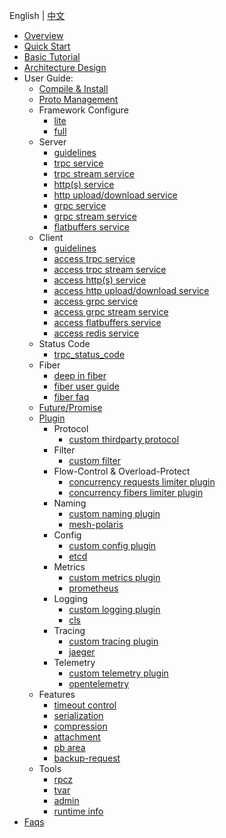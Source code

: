 English | [中文](README.zh_CN.md)

* [Overview](./en/overview.md)
* [Quick Start](./en/quick_start.md)
* [Basic Tutorial](./en/basic_tutorial.md)
* [Architecture Design](./en/architecture_design.md)
* User Guide:
  * [Compile & Install](./en/setup_env.md)
  * [Proto Management](./en/proto_management.md)
  * Framework Configure
    * [lite](./en/framework_config_lite.md)
    * [full](./en/framework_config_full.md)
  * Server
    * [guidelines](./en/server_guide.md)
    * [trpc service](./en/server_guide.md)
    * [trpc stream service](./en/trpc_protocol_streaming_service.md)
    * [http(s) service](./en/http_protocol_service.md)
    * [http upload/download service](./en/http_protocol_upload_download_service.md)
    * [grpc service](./en/grpc_protocol_service.md)
    * [grpc stream service](./en/grpc_protocol_streaming_service.md)
    * [flatbuffers service](./en/flatbuffers_protocol_service.md)
  * Client
    * [guidelines](./en/client_guide.md)
    * [access trpc service](./en/client_guide.md)
    * [access trpc stream service](./en/trpc_protocol_streaming_client.md)
    * [access http(s) service](./en/http_protocol_client.md)
    * [access http upload/download service](./en/http_protocol_upload_download_client.md)
    * [access grpc service](./en/grpc_protocol_client.md)
    * [access grpc stream service](./en/grpc_protocol_streaming_service.md)
    * [access flatbuffers service](./en/flatbuffers_protocol_client.md)
    * [access redis service](./en/redis_client_guide.md)
  * Status Code
    * [trpc_status_code](./en/trpc_status_code.md)
  * Fiber
    * [deep in fiber](./en/fiber.md)
    * [fiber user guide](./en/fiber_user_guide.md)
    * [fiber faq](./en/fiber_faq.md)
  * [Future/Promise](./en/future_promise_guide.md)
  * [Plugin](./en/plugin_management.md)
    * Protocol
      * [custom thirdparty protocol](./en/custom_protocol.md)
    * Filter
      * [custom filter](./en/filter.md)
    * Flow-Control & Overload-Protect
      * [concurrency requests limiter plugin](./en/overload_control_concurrency_limiter.md)
      * [concurrency fibers limiter plugin](./en/overload_control_filter_limiter.md)
    * Naming
      * [custom naming plugin](./en/custom_naming.md)
      * [mesh-polaris](https://github.com/trpc-ecosystem/cpp-naming-polarismesh/blob/main/README.md)
    * Config
      * [custom config plugin](./en/custom_config.md)
      * [etcd](https://github.com/trpc-ecosystem/cpp-config-etcd/blob/main/README.md)
    * Metrics
      * [custom metrics plugin](./en/custom_metrics.md)
      * [prometheus](./en/prometheus_metrics.md)
    * Logging
      * [custom logging plugin](./en/custom_logging.md)
      * [cls](https://github.com/trpc-ecosystem/cpp-logging-cls/blob/main/README.md)
    * Tracing
      * [custom tracing plugin](./en/custom_tracing.md)
      * [jaeger](https://github.com/trpc-ecosystem/cpp-tracing-jaeger/blob/main/README.md)
    * Telemetry
      * [custom telemetry plugin](./en/custom_telemetry.md)
      * [opentelemetry](https://github.com/trpc-ecosystem/cpp-telemetry-opentelemetry/blob/master/README.md)
  * Features
    * [timeout control](./en/timeout_control.md)
    * [serialization](./en/serialization.md)
    * [compression](./en/compression.md)
    * [attachment](./en/attachment.md)
    * [pb area](./en/pb_arena.md)
    * [backup-request](./en/backup_request.md)
  * Tools
    * [rpcz](./en/rpcz.md)
    * [tvar](./en/tvar.md)
    * [admin](./en/admin_service.md)
    * [runtime info]()
* [Faqs](./zh/faq.md)
